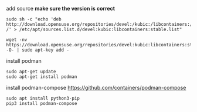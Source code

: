 add source **make sure the version is correct**
```
sudo sh -c "echo 'deb http://download.opensuse.org/repositories/devel:/kubic:/libcontainers:/stable/xUbuntu_20.04/ /' > /etc/apt/sources.list.d/devel:kubic:libcontainers:stable.list"

wget -nv https://download.opensuse.org/repositories/devel:kubic:libcontainers:stable/xUbuntu_20.04/Release.key -O- | sudo apt-key add -
```

install podman
```
sudo apt-get update
sudo apt-get install podman
```

install podman-compose
https://github.com/containers/podman-compose
```
sudo apt install python3-pip
pip3 install podman-compose
```
